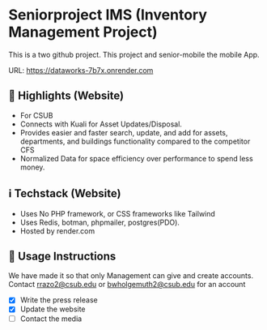 # Seniorproject IMS (Inventory Management Project)
This is a two github project. This project and senior-mobile the mobile App.

URL: https://dataworks-7b7x.onrender.com
## 🌟 Highlights (Website)
- For CSUB
- Connects with Kuali for Asset Updates/Disposal.
- Provides easier and faster search, update, and add for assets, departments, and buildings functionality compared to the competitor CFS
- Normalized Data for space efficiency over performance to spend less money.
## ℹ️ Techstack (Website)
- Uses No PHP framework, or CSS frameworks like Tailwind
- Uses Redis, botman, phpmailer, postgres(PDO).
- Hosted by render.com
## 🚀 Usage Instructions
We have made it so that only Management can give and create accounts. Contact rrazo2@csub.edu or bwholgemuth2@csub.edu for an account

- [x] Write the press release
- [x] Update the website
- [ ] Contact the media
